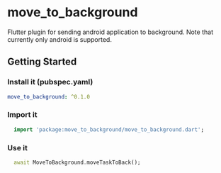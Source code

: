 # move_to_background

Flutter plugin for sending android application to background. Note that currently only android is supported.

## Getting Started

### Install it (pubspec.yaml)

```yaml
move_to_background: ^0.1.0
```

### Import it

```dart
  import 'package:move_to_background/move_to_background.dart';
```

### Use it

```dart
  await MoveToBackground.moveTaskToBack();
```
